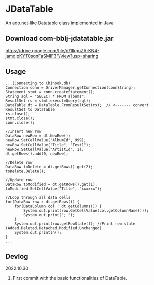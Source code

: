 # JDataTable
 An ado.net-like Datatable class implemented in Java
 
## Download com-bblj-jdatatable.jar
https://drive.google.com/file/d/1IkpuZArKN4-jamdlpKYT0sqnFaSMIF3F/view?usp=sharing

## Usage
```
...(Connecting to Chinook.db)
Connection conn = DriverManager.getConnection(connString);
Statement stmt = conn.createStatement();
String sql = "SELECT * FROM albums";
ResultSet rs = stmt.executeQuery(sql);
DataTable dt = DataTable.FromResultSet(rs);  // <------- convert ResultSet to DataTable
rs.close();
stmt.close();
conn.close();

//Insert new row
DataRow newRow = dt.NewRow();
newRow.SetCellValue("AlbumId", 999);
newRow.SetCellValue("Title", "Test1");
newRow.SetCellValue("ArtistId", 1);
dt.getRows().add(0, newRow);

//Delete row
DataRow toDelete = dt.getRows().get(2);
toDelete.Delete();

//Update row
DataRow toModified = dt.getRows().get(1);
toModified.SetCellValue("Title", "xxxxxx");

//Loop through all data cells
for(DataRow row : dt.getRows()) {
    for(DataColumn col : dt.getColumns()) {
        System.out.print(row.GetCellValue(col.getColumnName()));
        System.out.print("; ");
    }
    System.out.print(row.getRowState()); //Print row state (Added,Deleted,Detached,Modified,Unchanged)
    System.out.println();
}
...
```
## Devlog
2022.10.30
1. First commit with the basic functionalities of DataTable.
